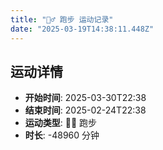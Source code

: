 ```yaml
---
title: "🏃‍♂️ 跑步 运动记录"
date: "2025-03-19T14:38:11.448Z"
---
```

## 运动详情
- **开始时间**: 2025-03-30T22:38
- **结束时间**: 2025-02-24T22:38
- **运动类型**: 🏃‍♂️ 跑步
- **时长**: -48960 分钟
